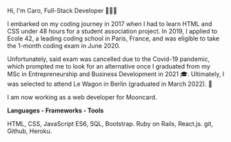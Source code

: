 Hi, I'm Caro, Full-Stack Developer 👩🏼‍💻

I embarked on my coding journey in 2017 when I had to learn HTML and CSS under 48 hours for a student association project. In 2019, I applied to Ecole 42, a leading coding school in Paris, France, and was eligible to take the 1-month coding exam in June 2020.

Unfortunately, said exam was cancelled due to the Covid-19 pandemic, which prompted me to look for an alternative once I graduated from my MSc in Entrepreneurship and Business Development in 2021 🎓. Ultimately, I was selected to attend Le Wagon in Berlin (graduated in March 2022). 🚀

I am now working as a web developer for Mooncard.


**Languages - Frameworks - Tools**

HTML, CSS, JavaScript ES6, SQL, Bootstrap.
Ruby on Rails, React.js.
git, Github, Heroku.
